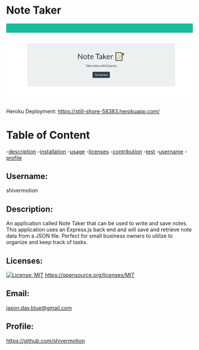 # Note Taker

![image](public\assets\scribbletakemock.png)

Heroku Deployment: https://still-shore-58383.herokuapp.com/

# Table of Content

-[description](#description) -[installation](#installation) -[usage](#usage) -[licenses](#licenses) -[contribution](#contribution) -[test](#test) -[username](#username) -[profile](#profile)

## Username:

shivermotion

## Description:

An application called Note Taker that can be used to write and save notes. This application uses an Express.js back end and will save and retrieve note data from a JSON file. Perfect for small business owners to utilize to organize and keep track of tasks.

## Licenses:

[![License: MIT](https://img.shields.io/badge/License-MIT-yellow.svg)](https://opensource.org/licenses/MIT)
https://opensource.org/licenses/MIT

## Email:

jason.day.blue@gmail.com

## Profile:

https://github.com/shivermotion

